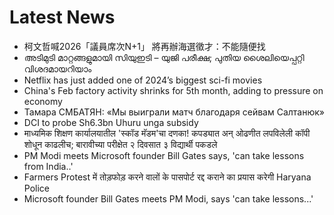 # Latest News
-  柯文哲喊2026「議員席次N+1」 將再辦海選徵才：不能隨便找
-  അടിമുടി മാറ്റങ്ങളുമായി സിയുഇടി – യുജി പരീക്ഷ; പുതിയ ശൈലിയെപ്പറ്റി വിശദമായറിയാം
-  Netflix has just added one of 2024’s biggest sci-fi movies
-  China's Feb factory activity shrinks for 5th month, adding to pressure on economy
-  Тамара СМБАТЯН: «Мы выиграли матч благодаря сейвам Салтанюк»
-  DCI to probe Sh6.3bn Uhuru unga subsidy
-  माध्यमिक शिक्षण कार्यालयातील 'स्कॉड मॅडम'चा दणका! कपड्यात अन्‌ ओढणीत लपविलेली कॉपी शोधून काढलीच; बारावीच्या परीक्षेत २ दिवसात ३ विद्यार्थी पकडले
-  PM Modi meets Microsoft founder Bill Gates says, 'can take lessons from India..'
-  Farmers Protest में तोड़फोड़ करने वालों के पासपोर्ट रद्द कराने का प्रयास करेगी Haryana Police
-  Microsoft founder Bill Gates meets PM Modi, says 'can take lessons...'
